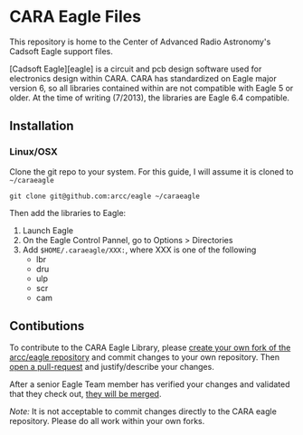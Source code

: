 CARA Eagle Files
================

This repository is home to the Center of Advanced Radio Astronomy's Cadsoft
Eagle support files. 

[Cadsoft Eagle][eagle] is a circuit and pcb design software used for
electronics design within CARA. CARA has standardized on Eagle major version 6,
so all libraries contained within are not compatible with Eagle 5 or older. At
the time of writing (7/2013), the libraries are Eagle 6.4 compatible.


## Installation ##

### Linux/OSX ###


Clone the git repo to your system. For this guide, I will assume it is cloned to
`~/caraeagle`

    git clone git@github.com:arcc/eagle ~/caraeagle

Then add the libraries to Eagle:

1. Launch Eagle
2. On the Eagle Control Pannel, go to Options > Directories
3. Add `$HOME/.caraeagle/XXX:`, where XXX is one of the following
    * lbr
    * dru
    * ulp
    * scr
    * cam


## Contibutions ##

To contribute to the CARA Eagle Library, please [create your own fork of the
arcc/eagle repository][fork] and commit changes to your own repository. Then
[open a pull-request][pr] and justify/describe your changes.

After a senior Eagle Team member has verified your changes and validated that
they check out, [they will be merged][merge]. 

_Note:_ It is not acceptable to commit changes directly to the CARA eagle
repository. Please do all work within your own forks.

[fork]: https://help.github.com/articles/fork-a-repo
[pr]: https://help.github.com/articles/fork-a-repo
[merge]: https://help.github.com/articles/merging-a-pull-request

